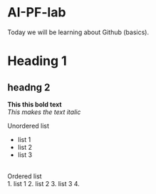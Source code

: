 # AI-PF-lab
Today we will be learning about Github (basics).
# Heading 1
## headng 2
**This this bold text**
<br/>
_This makes the text italic_

Unordered list
- list 1
- list 2
- list 3
<br/>
Ordered list
<br/>
1. list 1
2. list 2
3. list 3
4. 
   
